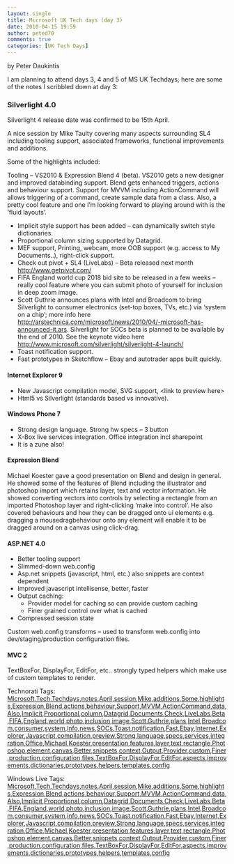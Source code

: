 ```yaml
---
layout: single
title: Microsoft UK Tech days (day 3)
date: 2010-04-15 19:59
author: peted70
comments: true
categories: [UK Tech Days]
---
```

<div id="msgcns!4F1B7368284539E5!205" class="bvMsg"><p>by Peter Daukintis</p> <p>I am planning to attend days 3, 4 and 5 of MS UK Techdays; here are some of the notes I scribbled down at day 3:</p> <h3>Silverlight 4.0</h3> <p>Silverlight 4 release date was confirmed to be 15th April.</p> <p>A nice session by Mike Taulty covering many aspects surrounding SL4 including tooling support, associated frameworks, functional improvements and additions. </p> <p>Some of the highlights included:</p> <p>Tooling – VS2010 &amp; Expression Blend 4 (beta). VS2010 gets a new designer and improved databinding support. Blend gets enhanced triggers, actions and behaviour support. Support for MVVM including ActionCommand will allows triggering of a command, create sample data from a class. Also, a pretty cool feature and one I’m looking forward to playing around with is the ‘fluid layouts’.</p> <ul> <li>Implicit style support has been added – can dynamically switch style dictionaries.  <li>Proportional column sizing supported by Datagrid.  <li>MEF support, Printing, webcam, more OOB support (e.g. access to My Documents..), right-click support.  <li>Check out pivot + SL4 (LiveLabs) – Beta released next month <a title="http://www.getpivot.com/" href="http://www.getpivot.com/">http://www.getpivot.com/</a>  <li>FIFA England world cup 2018 bid site to be released in a few weeks – really cool feature where you can submit photo of yourself for inclusion in deep zoom image.  <li>Scott Guthrie announces plans with Intel and Broadcom to bring Silverlight to consumer electronics (set-top boxes, TVs, etc.) via ‘system on a chip’; more info here <a title="http://arstechnica.com/microsoft/news/2010/04/-microsoft-has-announced-it.ars" href="http://arstechnica.com/microsoft/news/2010/04/-microsoft-has-announced-it.ars">http://arstechnica.com/microsoft/news/2010/04/-microsoft-has-announced-it.ars</a>. Silverlight for SOCs beta is planned to be available by the end of 2010. See the keynote video here <a title="http://www.microsoft.com/silverlight/silverlight-4-launch/" href="http://www.microsoft.com/silverlight/silverlight-4-launch/">http://www.microsoft.com/silverlight/silverlight-4-launch/</a>  <li>Toast notification support.  <li>Fast prototypes in Sketchflow – Ebay and autotrader apps built quickly.</li></ul> <h4>Internet Explorer 9</h4> <ul> <li>New Javascript compilation model, SVG support, &lt;link to preview here&gt;  <li>Html5 vs Silverlight (standards based vs innovative).</li></ul> <h4>Windows Phone 7</h4> <ul> <li>Strong design language. Strong hw specs – 3 button  <li>X-Box live services integration. Office integration incl sharepoint  <li>It is a zune also!</li></ul> <h4>Expression Blend</h4> <p>Michael Koester gave a good presentation on Blend and design in general. He showed some of the features of Blend including the illustrator and photoshop import which retains layer, text and vector information. He showed converting vectors into controls by selecting a rectangle from an imported Photoshop layer and right-clicking ‘make into control’. He also covered behaviours and how they can be dragged onto ui elements e.g. dragging a mousedragbehaviour onto any element will enable it to be dragged around on a canvas using click-drag.</p> <h4>ASP.NET 4.0</h4> <ul> <li>Better tooling support  <li>Slimmed-down web.config  <li>Asp.net snippets (javascript, html, etc.) also snippets are context dependent  <li>Improved javascript intellisense, better, faster  <li>Output caching:  <ul> <li>Provider model for caching so can provide custom caching  <li>Finer grained control over what is cached</li></li></ul> <li>Compressed session state</li></li></li></li></li></ul> <p>Custom web.config transforms – used to transform web.config into dev/staging/production configuration files.</p> <h4>MVC 2</h4> <p>TextBoxFor, DisplayFor, EditFor, etc.. strongly typed helpers which make use of custom templates to render.</p> <p></p>Technorati Tags: <a href="http://technorati.com/tags/Microsoft" rel="tag">Microsoft</a>,<a href="http://technorati.com/tags/Tech" rel="tag">Tech</a>,<a href="http://technorati.com/tags/Techdays" rel="tag">Techdays</a>,<a href="http://technorati.com/tags/notes" rel="tag">notes</a>,<a href="http://technorati.com/tags/April" rel="tag">April</a>,<a href="http://technorati.com/tags/session" rel="tag">session</a>,<a href="http://technorati.com/tags/Mike" rel="tag">Mike</a>,<a href="http://technorati.com/tags/additions" rel="tag">additions</a>,<a href="http://technorati.com/tags/Some" rel="tag">Some</a>,<a href="http://technorati.com/tags/highlights" rel="tag">highlights</a>,<a href="http://technorati.com/tags/Expression" rel="tag">Expression</a>,<a href="http://technorati.com/tags/Blend" rel="tag">Blend</a>,<a href="http://technorati.com/tags/actions" rel="tag">actions</a>,<a href="http://technorati.com/tags/behaviour" rel="tag">behaviour</a>,<a href="http://technorati.com/tags/Support" rel="tag">Support</a>,<a href="http://technorati.com/tags/MVVM" rel="tag">MVVM</a>,<a href="http://technorati.com/tags/ActionCommand" rel="tag">ActionCommand</a>,<a href="http://technorati.com/tags/data" rel="tag">data</a>,<a href="http://technorati.com/tags/Also" rel="tag">Also</a>,<a href="http://technorati.com/tags/Implicit" rel="tag">Implicit</a>,<a href="http://technorati.com/tags/Proportional" rel="tag">Proportional</a>,<a href="http://technorati.com/tags/column" rel="tag">column</a>,<a href="http://technorati.com/tags/Datagrid" rel="tag">Datagrid</a>,<a href="http://technorati.com/tags/Documents" rel="tag">Documents</a>,<a href="http://technorati.com/tags/Check" rel="tag">Check</a>,<a href="http://technorati.com/tags/LiveLabs" rel="tag">LiveLabs</a>,<a href="http://technorati.com/tags/Beta" rel="tag">Beta</a>,<a href="http://technorati.com/tags/FIFA" rel="tag">FIFA</a>,<a href="http://technorati.com/tags/England" rel="tag">England</a>,<a href="http://technorati.com/tags/world" rel="tag">world</a>,<a href="http://technorati.com/tags/photo" rel="tag">photo</a>,<a href="http://technorati.com/tags/inclusion" rel="tag">inclusion</a>,<a href="http://technorati.com/tags/image" rel="tag">image</a>,<a href="http://technorati.com/tags/Scott" rel="tag">Scott</a>,<a href="http://technorati.com/tags/Guthrie" rel="tag">Guthrie</a>,<a href="http://technorati.com/tags/plans" rel="tag">plans</a>,<a href="http://technorati.com/tags/Intel" rel="tag">Intel</a>,<a href="http://technorati.com/tags/Broadcom" rel="tag">Broadcom</a>,<a href="http://technorati.com/tags/consumer" rel="tag">consumer</a>,<a href="http://technorati.com/tags/system" rel="tag">system</a>,<a href="http://technorati.com/tags/info" rel="tag">info</a>,<a href="http://technorati.com/tags/news" rel="tag">news</a>,<a href="http://technorati.com/tags/SOCs" rel="tag">SOCs</a>,<a href="http://technorati.com/tags/Toast" rel="tag">Toast</a>,<a href="http://technorati.com/tags/notification" rel="tag">notification</a>,<a href="http://technorati.com/tags/Fast" rel="tag">Fast</a>,<a href="http://technorati.com/tags/Ebay" rel="tag">Ebay</a>,<a href="http://technorati.com/tags/Internet" rel="tag">Internet</a>,<a href="http://technorati.com/tags/Explorer" rel="tag">Explorer</a>,<a href="http://technorati.com/tags/Javascript" rel="tag">Javascript</a>,<a href="http://technorati.com/tags/compilation" rel="tag">compilation</a>,<a href="http://technorati.com/tags/preview" rel="tag">preview</a>,<a href="http://technorati.com/tags/Strong" rel="tag">Strong</a>,<a href="http://technorati.com/tags/language" rel="tag">language</a>,<a href="http://technorati.com/tags/specs" rel="tag">specs</a>,<a href="http://technorati.com/tags/services" rel="tag">services</a>,<a href="http://technorati.com/tags/integration" rel="tag">integration</a>,<a href="http://technorati.com/tags/Office" rel="tag">Office</a>,<a href="http://technorati.com/tags/Michael" rel="tag">Michael</a>,<a href="http://technorati.com/tags/Koester" rel="tag">Koester</a>,<a href="http://technorati.com/tags/presentation" rel="tag">presentation</a>,<a href="http://technorati.com/tags/features" rel="tag">features</a>,<a href="http://technorati.com/tags/layer" rel="tag">layer</a>,<a href="http://technorati.com/tags/text" rel="tag">text</a>,<a href="http://technorati.com/tags/rectangle" rel="tag">rectangle</a>,<a href="http://technorati.com/tags/Photoshop" rel="tag">Photoshop</a>,<a href="http://technorati.com/tags/element" rel="tag">element</a>,<a href="http://technorati.com/tags/canvas" rel="tag">canvas</a>,<a href="http://technorati.com/tags/Better" rel="tag">Better</a>,<a href="http://technorati.com/tags/snippets" rel="tag">snippets</a>,<a href="http://technorati.com/tags/context" rel="tag">context</a>,<a href="http://technorati.com/tags/Output" rel="tag">Output</a>,<a href="http://technorati.com/tags/Provider" rel="tag">Provider</a>,<a href="http://technorati.com/tags/custom" rel="tag">custom</a>,<a href="http://technorati.com/tags/Finer" rel="tag">Finer</a>,<a href="http://technorati.com/tags/production" rel="tag">production</a>,<a href="http://technorati.com/tags/configuration" rel="tag">configuration</a>,<a href="http://technorati.com/tags/files" rel="tag">files</a>,<a href="http://technorati.com/tags/TextBoxFor" rel="tag">TextBoxFor</a>,<a href="http://technorati.com/tags/DisplayFor" rel="tag">DisplayFor</a>,<a href="http://technorati.com/tags/EditFor" rel="tag">EditFor</a>,<a href="http://technorati.com/tags/aspects" rel="tag">aspects</a>,<a href="http://technorati.com/tags/improvements" rel="tag">improvements</a>,<a href="http://technorati.com/tags/dictionaries" rel="tag">dictionaries</a>,<a href="http://technorati.com/tags/prototypes" rel="tag">prototypes</a>,<a href="http://technorati.com/tags/helpers" rel="tag">helpers</a>,<a href="http://technorati.com/tags/templates" rel="tag">templates</a>,<a href="http://technorati.com/tags/config" rel="tag">config</a><br /> <p></p>Windows Live Tags: <a href="http://windows.live.com/connect/tag/Microsoft" rel="clubhouseTag">Microsoft</a>,<a href="http://windows.live.com/connect/tag/Tech" rel="clubhouseTag">Tech</a>,<a href="http://windows.live.com/connect/tag/Techdays" rel="clubhouseTag">Techdays</a>,<a href="http://windows.live.com/connect/tag/notes" rel="clubhouseTag">notes</a>,<a href="http://windows.live.com/connect/tag/April" rel="clubhouseTag">April</a>,<a href="http://windows.live.com/connect/tag/session" rel="clubhouseTag">session</a>,<a href="http://windows.live.com/connect/tag/Mike" rel="clubhouseTag">Mike</a>,<a href="http://windows.live.com/connect/tag/additions" rel="clubhouseTag">additions</a>,<a href="http://windows.live.com/connect/tag/Some" rel="clubhouseTag">Some</a>,<a href="http://windows.live.com/connect/tag/highlights" rel="clubhouseTag">highlights</a>,<a href="http://windows.live.com/connect/tag/Expression" rel="clubhouseTag">Expression</a>,<a href="http://windows.live.com/connect/tag/Blend" rel="clubhouseTag">Blend</a>,<a href="http://windows.live.com/connect/tag/actions" rel="clubhouseTag">actions</a>,<a href="http://windows.live.com/connect/tag/behaviour" rel="clubhouseTag">behaviour</a>,<a href="http://windows.live.com/connect/tag/Support" rel="clubhouseTag">Support</a>,<a href="http://windows.live.com/connect/tag/MVVM" rel="clubhouseTag">MVVM</a>,<a href="http://windows.live.com/connect/tag/ActionCommand" rel="clubhouseTag">ActionCommand</a>,<a href="http://windows.live.com/connect/tag/data" rel="clubhouseTag">data</a>,<a href="http://windows.live.com/connect/tag/Also" rel="clubhouseTag">Also</a>,<a href="http://windows.live.com/connect/tag/Implicit" rel="clubhouseTag">Implicit</a>,<a href="http://windows.live.com/connect/tag/Proportional" rel="clubhouseTag">Proportional</a>,<a href="http://windows.live.com/connect/tag/column" rel="clubhouseTag">column</a>,<a href="http://windows.live.com/connect/tag/Datagrid" rel="clubhouseTag">Datagrid</a>,<a href="http://windows.live.com/connect/tag/Documents" rel="clubhouseTag">Documents</a>,<a href="http://windows.live.com/connect/tag/Check" rel="clubhouseTag">Check</a>,<a href="http://windows.live.com/connect/tag/LiveLabs" rel="clubhouseTag">LiveLabs</a>,<a href="http://windows.live.com/connect/tag/Beta" rel="clubhouseTag">Beta</a>,<a href="http://windows.live.com/connect/tag/FIFA" rel="clubhouseTag">FIFA</a>,<a href="http://windows.live.com/connect/tag/England" rel="clubhouseTag">England</a>,<a href="http://windows.live.com/connect/tag/world" rel="clubhouseTag">world</a>,<a href="http://windows.live.com/connect/tag/photo" rel="clubhouseTag">photo</a>,<a href="http://windows.live.com/connect/tag/inclusion" rel="clubhouseTag">inclusion</a>,<a href="http://windows.live.com/connect/tag/image" rel="clubhouseTag">image</a>,<a href="http://windows.live.com/connect/tag/Scott" rel="clubhouseTag">Scott</a>,<a href="http://windows.live.com/connect/tag/Guthrie" rel="clubhouseTag">Guthrie</a>,<a href="http://windows.live.com/connect/tag/plans" rel="clubhouseTag">plans</a>,<a href="http://windows.live.com/connect/tag/Intel" rel="clubhouseTag">Intel</a>,<a href="http://windows.live.com/connect/tag/Broadcom" rel="clubhouseTag">Broadcom</a>,<a href="http://windows.live.com/connect/tag/consumer" rel="clubhouseTag">consumer</a>,<a href="http://windows.live.com/connect/tag/system" rel="clubhouseTag">system</a>,<a href="http://windows.live.com/connect/tag/info" rel="clubhouseTag">info</a>,<a href="http://windows.live.com/connect/tag/news" rel="clubhouseTag">news</a>,<a href="http://windows.live.com/connect/tag/SOCs" rel="clubhouseTag">SOCs</a>,<a href="http://windows.live.com/connect/tag/Toast" rel="clubhouseTag">Toast</a>,<a href="http://windows.live.com/connect/tag/notification" rel="clubhouseTag">notification</a>,<a href="http://windows.live.com/connect/tag/Fast" rel="clubhouseTag">Fast</a>,<a href="http://windows.live.com/connect/tag/Ebay" rel="clubhouseTag">Ebay</a>,<a href="http://windows.live.com/connect/tag/Internet" rel="clubhouseTag">Internet</a>,<a href="http://windows.live.com/connect/tag/Explorer" rel="clubhouseTag">Explorer</a>,<a href="http://windows.live.com/connect/tag/Javascript" rel="clubhouseTag">Javascript</a>,<a href="http://windows.live.com/connect/tag/compilation" rel="clubhouseTag">compilation</a>,<a href="http://windows.live.com/connect/tag/preview" rel="clubhouseTag">preview</a>,<a href="http://windows.live.com/connect/tag/Strong" rel="clubhouseTag">Strong</a>,<a href="http://windows.live.com/connect/tag/language" rel="clubhouseTag">language</a>,<a href="http://windows.live.com/connect/tag/specs" rel="clubhouseTag">specs</a>,<a href="http://windows.live.com/connect/tag/services" rel="clubhouseTag">services</a>,<a href="http://windows.live.com/connect/tag/integration" rel="clubhouseTag">integration</a>,<a href="http://windows.live.com/connect/tag/Office" rel="clubhouseTag">Office</a>,<a href="http://windows.live.com/connect/tag/Michael" rel="clubhouseTag">Michael</a>,<a href="http://windows.live.com/connect/tag/Koester" rel="clubhouseTag">Koester</a>,<a href="http://windows.live.com/connect/tag/presentation" rel="clubhouseTag">presentation</a>,<a href="http://windows.live.com/connect/tag/features" rel="clubhouseTag">features</a>,<a href="http://windows.live.com/connect/tag/layer" rel="clubhouseTag">layer</a>,<a href="http://windows.live.com/connect/tag/text" rel="clubhouseTag">text</a>,<a href="http://windows.live.com/connect/tag/rectangle" rel="clubhouseTag">rectangle</a>,<a href="http://windows.live.com/connect/tag/Photoshop" rel="clubhouseTag">Photoshop</a>,<a href="http://windows.live.com/connect/tag/element" rel="clubhouseTag">element</a>,<a href="http://windows.live.com/connect/tag/canvas" rel="clubhouseTag">canvas</a>,<a href="http://windows.live.com/connect/tag/Better" rel="clubhouseTag">Better</a>,<a href="http://windows.live.com/connect/tag/snippets" rel="clubhouseTag">snippets</a>,<a href="http://windows.live.com/connect/tag/context" rel="clubhouseTag">context</a>,<a href="http://windows.live.com/connect/tag/Output" rel="clubhouseTag">Output</a>,<a href="http://windows.live.com/connect/tag/Provider" rel="clubhouseTag">Provider</a>,<a href="http://windows.live.com/connect/tag/custom" rel="clubhouseTag">custom</a>,<a href="http://windows.live.com/connect/tag/Finer" rel="clubhouseTag">Finer</a>,<a href="http://windows.live.com/connect/tag/production" rel="clubhouseTag">production</a>,<a href="http://windows.live.com/connect/tag/configuration" rel="clubhouseTag">configuration</a>,<a href="http://windows.live.com/connect/tag/files" rel="clubhouseTag">files</a>,<a href="http://windows.live.com/connect/tag/TextBoxFor" rel="clubhouseTag">TextBoxFor</a>,<a href="http://windows.live.com/connect/tag/DisplayFor" rel="clubhouseTag">DisplayFor</a>,<a href="http://windows.live.com/connect/tag/EditFor" rel="clubhouseTag">EditFor</a>,<a href="http://windows.live.com/connect/tag/aspects" rel="clubhouseTag">aspects</a>,<a href="http://windows.live.com/connect/tag/improvements" rel="clubhouseTag">improvements</a>,<a href="http://windows.live.com/connect/tag/dictionaries" rel="clubhouseTag">dictionaries</a>,<a href="http://windows.live.com/connect/tag/prototypes" rel="clubhouseTag">prototypes</a>,<a href="http://windows.live.com/connect/tag/helpers" rel="clubhouseTag">helpers</a>,<a href="http://windows.live.com/connect/tag/templates" rel="clubhouseTag">templates</a>,<a href="http://windows.live.com/connect/tag/config" rel="clubhouseTag">config</a>  </div>
